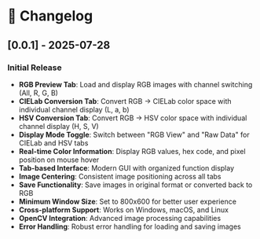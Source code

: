 # 📝 Changelog

## [0.0.1] - 2025-07-28

### Initial Release
- **RGB Preview Tab**: Load and display RGB images with channel switching (All, R, G, B)
- **CIELab Conversion Tab**: Convert RGB → CIELab color space with individual channel display (L, a, b)
- **HSV Conversion Tab**: Convert RGB → HSV color space with individual channel display (H, S, V)
- **Display Mode Toggle**: Switch between "RGB View" and "Raw Data" for CIELab and HSV tabs
- **Real-time Color Information**: Display RGB values, hex code, and pixel position on mouse hover
- **Tab-based Interface**: Modern GUI with organized function display
- **Image Centering**: Consistent image positioning across all tabs
- **Save Functionality**: Save images in original format or converted back to RGB
- **Minimum Window Size**: Set to 800x600 for better user experience
- **Cross-platform Support**: Works on Windows, macOS, and Linux
- **OpenCV Integration**: Advanced image processing capabilities
- **Error Handling**: Robust error handling for loading and saving images